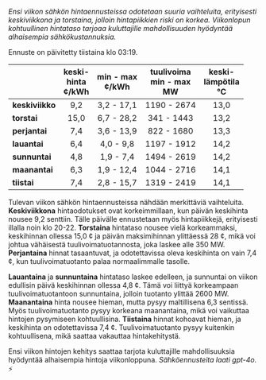 *Ensi viikon sähkön hintaennusteissa odotetaan suuria vaihteluita, erityisesti keskiviikkona ja torstaina, jolloin hintapiikkien riski on korkea. Viikonlopun kohtuullinen hintataso tarjoaa kuluttajille mahdollisuuden hyödyntää alhaisempia sähkökustannuksia.*

Ennuste on päivitetty tiistaina klo 03:19.

|  | keski-<br>hinta<br>¢/kWh | min - max<br>¢/kWh | tuulivoima<br>min - max<br>MW | keski-<br>lämpötila<br>°C |
|:-------------|:----------------:|:----------------:|:-------------:|:-------------:|
| **keskiviikko** | 9,2 | 3,2 - 17,1 | 1190 - 2674 | 13,0 |
| **torstai** | 15,0 | 6,7 - 28,2 | 341 - 1443 | 13,2 |
| **perjantai** | 7,4 | 3,6 - 13,9 | 822 - 1680 | 13,3 |
| **lauantai** | 6,4 | 4,0 - 9,8 | 1197 - 1912 | 14,2 |
| **sunnuntai** | 4,8 | 1,9 - 7,4 | 1494 - 2619 | 14,2 |
| **maanantai** | 6,3 | 1,9 - 12,4 | 1044 - 2716 | 14,1 |
| **tiistai** | 7,4 | 2,8 - 15,7 | 1319 - 2419 | 14,1 |

Tulevan viikon sähkön hintaennusteissa nähdään merkittäviä vaihteluita. **Keskiviikkona** hintaodotukset ovat korkeimmillaan, kun päivän keskihinta nousee 9,2 senttiin. Tälle päivälle ennustetaan myös hintapiikkejä, erityisesti illalla noin klo 20-22. **Torstaina** hintataso nousee vielä korkeammaksi, keskihinnan ollessa 15,0 ¢ ja päivän maksimihinnan ylittäessä 28 ¢, mikä voi johtua vähäisestä tuulivoimatuotannosta, joka laskee alle 350 MW. **Perjantaina** hinnat tasaantuvat, ja odotettavissa oleva keskihinta on vain 7,4 ¢, kun tuulivoimatuotanto palaa normaalimmalle tasolle.

**Lauantaina** ja **sunnuntaina** hintataso laskee edelleen, ja sunnuntai on viikon edullisin päivä keskihinnan ollessa 4,8 ¢. Tämä voi liittyä korkeampaan tuulivoimatuotantoon sunnuntaina, jolloin tuotanto ylittää 2600 MW. **Maanantaina** hinta nousee hieman, mutta pysyy maltillisena 6,3 sentissä. Myös tuulivoimatuotanto pysyy korkeana maanantaina, mikä voi vaikuttaa hintojen pysymiseen kohtuullisina. **Tiistaina** hinnat kohoavat hieman, ja keskihinta on odotettavissa 7,4 ¢. Tuulivoimatuotanto pysyy kuitenkin kohtuullisena, mikä saattaa vakauttaa hintakehitystä.

Ensi viikon hintojen kehitys saattaa tarjota kuluttajille mahdollisuuksia hyödyntää alhaisempia hintoja viikonloppuna. *Sähköennusteita laati gpt-4o.* ⚡
